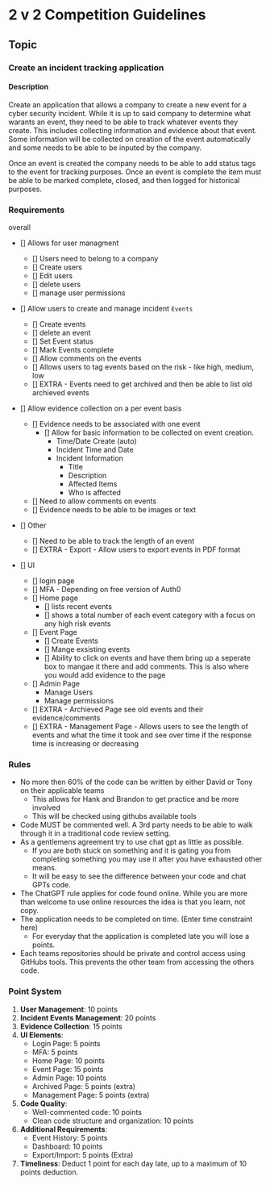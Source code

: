 # 2 v 2 Competition Guidelines

## Topic 

### Create an incident tracking application

#### Description
Create an application that allows a company to create a new event for a cyber security incident. While it is up to said company to determine what warants an event, they need to be able to track whatever events they create. This includes collecting information and evidence about that event. Some information will be collected on creation of the event automatically and some needs to be able to be inputed by the company. 

Once an event is created the company needs to be able to add status tags to the event for tracking purposes. Once an event is complete the item must be able to be marked complete, closed, and then logged for historical purposes.

### Requirements
overall
- [] Allows for user managment
  - [] Users need to belong to a company
  - [] Create users
  - [] Edit users
  - [] delete users
  - [] manage user permissions
- [] Allow users to create and manage incident `Events`
  - [] Create events
  - [] delete an event
  - [] Set Event status
  - [] Mark Events complete
  - [] Allow comments on the events
  - [] Allows users to tag events based on the risk - like high, medium, low
  - [] EXTRA - Events need to get archived and then be able to list old archieved events
- [] Allow evidence collection on a per event basis
  - [] Evidence needs to be associated with one event
    - [] Allow for basic information to be collected on event creation.
      - Time/Date Create (auto)
      - Incident Time and Date
      - Incident Information
        - Title
        - Description
        - Affected Items
        - Who is affected
  - [] Need to allow comments on events
  - [] Evidence needs to be able to be images or text
- [] Other
  - [] Need to be able to track the length of an event
  - [] EXTRA - Export - Allow users to export events in PDF format
 

- [] UI
  - [] login page
  - [] MFA - Depending on free version of Auth0
  - [] Home page
    - [] lists recent events
    - [] shows a total number of each event category with a focus on any high risk events
  - [] Event Page
    - [] Create Events
    - [] Mange exsisting events
    - [] Ability to click on events and have them bring up a seperate box to mangae it there and add comments. This is also where you would add evidence to the page
  - [] Admin Page
    - Manage Users
    - Manage permissions
  - [] EXTRA - Archieved Page see old events and their evidence/comments
  - [] EXTRA - Management Page - Allows users to see the length of events and what the time it took and see over time if the response time is increasing or decreasing


### Rules

- No more then 60% of the code can be written by either David or Tony on their applicable teams
  - This allows for Hank and Brandon to get practice and be more involved
  - This will be checked using githubs available tools
- Code MUST be commented well. A 3rd party needs to be able to walk through it in a traditional code review setting.
- As a gentlemens agreement try to use chat gpt as little as possible.
  - If you are both stuck on something and it is gating you from completing something you may use it after you have exhausted other means.
  - It will be easy to see the difference between your code and chat GPTs code.
- The ChatGPT rule applies for code found online. While you are more than welcome to use online resources the idea is that you learn, not copy.
- The application needs to be completed on time. (Enter time constraint here)
  - For everyday that the application is completed late you will lose a points.
- Each teams repositories should be private and control access using GitHubs tools. This prevents the other team from accessing the others code.

### Point System 

1. **User Management**: 10 points
2. **Incident Events Management**: 20 points
3. **Evidence Collection**: 15 points
4. **UI Elements**:
   - Login Page: 5 points
   - MFA: 5 points
   - Home Page: 10 points
   - Event Page: 15 points
   - Admin Page: 10 points
   - Archived Page: 5 points (extra)
   - Management Page: 5 points (extra)
5. **Code Quality**:
   - Well-commented code: 10 points
   - Clean code structure and organization: 10 points
6. **Additional Requirements**:
   - Event History: 5 points
   - Dashboard: 10 points
   - Export/Import: 5 points (Extra)
7. **Timeliness**: Deduct 1 point for each day late, up to a maximum of 10 points deduction.


